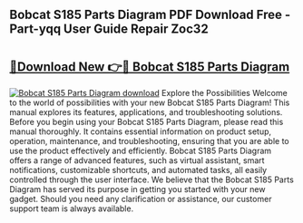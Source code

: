 ## Bobcat S185 Parts Diagram PDF Download Free - Part-yqq User Guide Repair Zoc32

# <h2><a href="http://dfko1cx.blite.top/?on=Bobcat+S185+Parts+Diagram">🔗Download New 👉🔴 Bobcat S185 Parts Diagram</a></h2>

[![Bobcat S185 Parts Diagram download](https://i.imgur.com/lujVjoI.png)](http://dfko1cx.blite.top/?on=Bobcat+S185+Parts+Diagram)
Explore the Possibilities Welcome to the world of possibilities with your new Bobcat S185 Parts Diagram! This manual explores its features, applications, and troubleshooting solutions. Before you begin using your Bobcat S185 Parts Diagram, please read this manual thoroughly. It contains essential information on product setup, operation, maintenance, and troubleshooting, ensuring that you are able to use the product effectively and efficiently. Bobcat S185 Parts Diagram offers a range of advanced features, such as virtual assistant, smart notifications, customizable shortcuts, and automated tasks, all easily controlled through the user interface. We believe that the Bobcat S185 Parts Diagram has served its purpose in getting you started with your new gadget. Should you need any clarification or assistance, our customer support team is always available.
